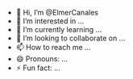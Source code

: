 - 👋 Hi, I’m @ElmerCanales
- 👀 I’m interested in ...
- 🌱 I’m currently learning ...
- 💞️ I’m looking to collaborate on ...
- 📫 How to reach me ...
- 😄 Pronouns: ...
- ⚡ Fun fact: ...

<!---
ElmerCanales/ElmerCanales is a ✨ special ✨ repository because its `README.md` (this file) appears on your GitHub profile.
You can click the Preview link to take a look at your changes.
--->
